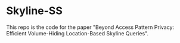 # Skyline-SS

This repo is the code for the paper "Beyond Access Pattern Privacy: Efficient Volume-Hiding Location-Based Skyline Queries".
